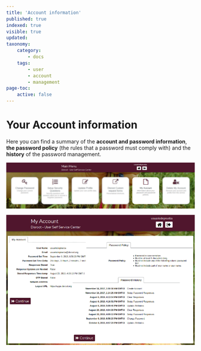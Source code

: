 ```yaml
---
title: 'Account information'
published: true
indexed: true
visible: true
updated:
taxonomy:
    category:
        - docs
    tags:
        - user
        - account
        - management
page-toc:
    active: false
---
```


# Your Account information
Here you can find a summary of the **account and password information**, **the password policy** (the rules that a password must comply with) and the **history** of the password management.

![](dashboard_info.png)

![](../en/account_01.png)
